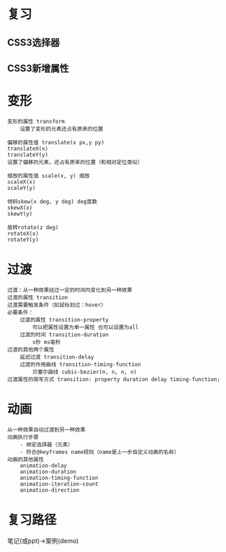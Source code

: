 # 复习
## CSS3选择器
## CSS3新增属性
# 变形
    变形的属性 transform
        设置了变形的元素还占有原来的位置

    偏移的属性值 translate(x px,y py)
    translateX(x)
    translateY(y)
    设置了偏移的元素，还占有原来的位置（和相对定位类似）

    缩放的属性值 scale(x, y) 缩放
    scaleX(x)
    scaleY(y)

    倾斜skew(x deg, y deg) deg度数
    skewX(x)
    skewY(y)

    旋转rotate(z deg)
    rotateX(x)
    rotateY(y)
# 过渡
    过渡：从一种效果经过一定的时间内变化到另一种效果
    过渡的属性 transition
    过渡需要触发条件（如鼠标划过：hover）
    必要条件：
        过渡的属性 transition-property   
            可以把属性设置为单一属性 也可以设置为all
        过渡的时间 transition-duration
            s秒 ms毫秒
    过渡的其他两个属性
        延迟过渡 transition-delay
        过渡的作用曲线 transition-timing-function
            贝塞尔曲线 cubic-bezier(n, n, n, n)
    过渡属性的简写方式 transition: property duration delay timing-function;
# 动画
    从一种效果自动过渡到另一种效果
    动画执行步骤
        - 绑定选择器（元素）
        - 符合@keyframes name规则（name是上一步自定义动画的名称）
    动画的其他属性
        animation-delay
        animation-duration
        animation-timing-function
        animation-iteration-count
        animation-direction


# 复习路径
笔记(或ppt)->案例(demo)
